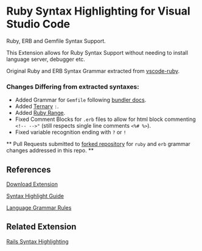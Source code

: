 # Ruby Syntax Highlighting for Visual Studio Code
Ruby, ERB and Gemfile Syntax Support.

This Extension allows for Ruby Syntax Support without needing to install language server, debugger etc.

Original Ruby and ERB Syntax Grammar extracted from [vscode-ruby](https://github.com/rubyide/vscode-ruby).

### Changes Differing from extracted syntaxes:
- Added Grammar for `Gemfile` following [bundler docs](https://bundler.io/man/gemfile.5.html).
- Added [Ternary](https://docs.ruby-lang.org/en/2.7.0/syntax/control_expressions_rdoc.html#label-Ternary+if) `:`.
- Added [Ruby Range](https://ruby-doc.org/core-2.7.1/Range.html).
- Fixed Comment Blocks for `.erb` files to allow for html block commenting `<!-- -->"` (still respects single line comments `<%# %>`).
- Fixed variable recognition ending with `?` or `!`

** Pull Requests submitted to [forked repository](https://github.com/rubyide/vscode-ruby/pulls) for `ruby` and `erb` grammar changes addressed in this repo. **

## References
[Download Extension](https://marketplace.visualstudio.com/items?itemName=SarahRidge.vscode-ruby-syntax)

[Syntax Highlight Guide](https://code.visualstudio.com/api/language-extensions/syntax-highlight-guide)

[Language Grammar Rules](https://macromates.com/manual/en/language_grammars)

## Related Extension

[Rails Syntax Highlighting](https://github.com/smridge/vscode_rails_syntax)
